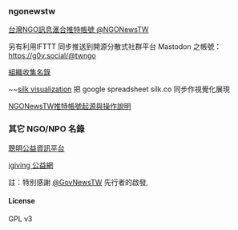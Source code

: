 ### ngonewstw

[台灣NGO訊息滙合推特帳號 @NGONewsTW](https://twitter.com/ngonewstw)

另有利用IFTTT 同步推送到開源分散式社群平台 Mastodon 之帳號：https://g0v.social/@twngo

[組織收集名錄](https://docs.google.com/spreadsheets/d/1BIPwaKGYTH_lwXFSKJi8P61Yaz1dKn9iO_UG5IWdu6M/edit?usp=sharing)

~~[silk visualization](http://twngo.silk.co) 把 google spreadsheet silk.co 同步作視覺化展現

[NGONewsTW推特帳號起源與操作說明](http://self.jxtsai.info/2016/08/ngonewstw.html)

### 其它 NGO/NPO 名錄
[聰明公益資訊平台](http://www.smartdonor.tw/)

[igiving 公益網](https://www.igiving.org.tw)

註：特別感謝 [@GovNewsTW](https://twitter.com/govnewstw) 先行者的啟發,

#### License
GPL v3
